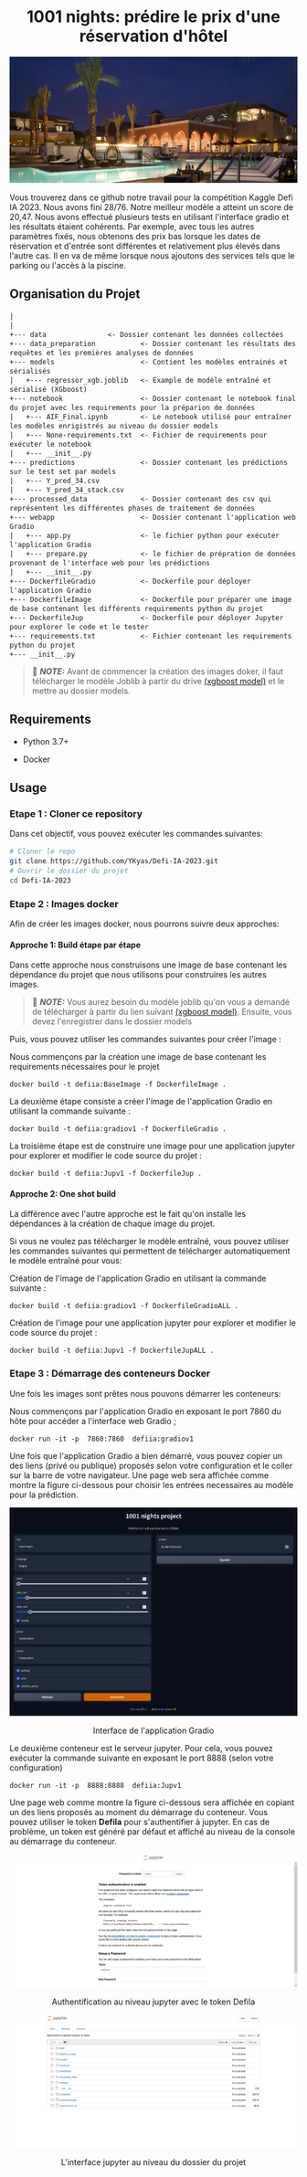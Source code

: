 <h1 align="center">
1001 nights: prédire le prix d'une réservation d'hôtel
</h1>

![alt text](https://github.com/YKyas/Defi-IA-2023/blob/main/final.jpg)

Vous trouverez dans ce github notre travail pour la compétition Kaggle Defi IA 2023.
Nous avons fini 28/76. Notre meilleur modèle a atteint un score de 20,47.
Nous avons effectué plusieurs tests en utilisant l'interface gradio et les résultats étaient cohérents. Par exemple, avec tous les autres paramètres fixés, nous obtenons des prix bas lorsque les dates de réservation et d'entrée sont différentes et relativement plus élevés dans l'autre cas. Il en va de même lorsque nous ajoutons des services tels que le parking ou l'accès à la piscine.
## Organisation du Projet
```
|
|
+--- data  		        <- Dossier contenant les données collectées 
+--- data_preparation           <- Dossier contenant les résultats des requêtes et les premières analyses de données  
+--- models                     <- Contient les modèles entrainés et sérialisés 
|   +--- regressor_xgb.joblib   <- Example de modèle entraîné et sérialisé (XGboost)
+--- notebook                   <- Dossier contenant le notebook final du projet avec les requirements pour la préparion de données 
|   +--- AIF_Final.ipynb        <- Le notebook utilisé pour entraîner les modèles enrigistrés au niveau du dossier models
|   +--- None-requirements.txt  <- Fichier de requirements pour exécuter le notebook 
|   +--- __init__.py
+--- predictions                <- Dossier contenant les prédictions sur le test set par models 
|   +--- Y_pred_34.csv          
|   +--- Y_pred_34_stack.csv    
+--- processed_data             <- Dossier contenant des csv qui représentent les différentes phases de traitement de données 
+--- webapp                     <- Dossier contenant l'application web Gradio
|   +--- app.py                 <- le fichier python pour exécuter l'application Gradio
|   +--- prepare.py             <- le fichier de prépration de données provenant de l'interface web pour les prédictions 
|   +--- __init__.py            
+--- DockerfileGradio           <- Dockerfile pour déployer l'application Gradio
+--- DockerfileImage            <- Dockerfile pour préparer une image de base contenant les différents requirements python du projet 
+--- DockerfileJup              <- Dockerfile pour déployer Jupyter pour explorer le code et le tester
+--- requirements.txt           <- Fichier contenant les requirements python du projet
+--- __init__.py                
```
> 📝 **_NOTE:_** Avant de commencer la création des images doker, il faut télécharger le modèle Joblib à partir du drive <a href="https://drive.google.com/uc?id=1JKSCVvMCDbVyLiamoe1J77pMq5XPq8YJ" target="_blank">(xgboost model)</a> et le mettre au dossier models. 

## Requirements

- Python 3.7+

- Docker

## Usage
### Etape 1 : Cloner ce repository

Dans cet objectif, vous pouvez exécuter les commandes suivantes: 

```bash
# Cloner le repo
git clone https://github.com/YKyas/Defi-IA-2023.git
# Ouvrir le dossier du projet 
cd Defi-IA-2023
```

### Etape 2 : Images docker

Afin de créer les images docker, nous pourrons suivre deux approches:

#### Approche 1: Build étape par étape
Dans cette approche nous construisons une image de base contenant les dépendance du projet que nous utilisons pour construires les autres images.  

> 📝 **_NOTE:_** Vous aurez besoin du modèle joblib qu'on vous a demandé de télécharger à partir du lien suivant <a href="https://drive.google.com/uc?id=1JKSCVvMCDbVyLiamoe1J77pMq5XPq8YJ" target="_blank"> (xgboost model)</a>. Ensuite, vous devez l'enregistrer dans le dossier models

Puis, vous pouvez utiliser les commandes  suivantes pour créer l'image : 

Nous commençons par la  création une image de base contenant les requirements nécessaires pour le projet 

```docker
docker build -t defiia:BaseImage -f DockerfileImage . 
```
La deuxième étape consiste a créer l'image de l'application Gradio en utilisant la commande suivante :  
```docker
docker build -t defiia:gradiov1 -f DockerfileGradio . 
```
La troisième étape est de construire une image pour une application jupyter pour explorer et modifier le code source du projet : 
```docker
docker build -t defiia:Jupv1 -f DockerfileJup .
```
####  Approche 2: One shot build
La différence avec l'autre approche est le fait qu'on installe les dépendances à la création de chaque image du projet.

Si vous ne voulez pas télécharger le modèle entraîné, vous pouvez utiliser les commandes suivantes qui permettent de télécharger automatiquement le modèle entraîné pour vous: 

Création de l'image de l'application Gradio en utilisant la commande suivante : 

```docker
docker build -t defiia:gradiov1 -f DockerfileGradioALL . 
```
Création de l'image pour une application jupyter pour explorer et modifier le code source du projet : 
```docker
docker build -t defiia:Jupv1 -f DockerfileJupALL .
```
### Etape 3 : Démarrage des conteneurs Docker

Une fois les images sont prêtes nous pouvons démarrer les conteneurs: 

Nous commençons par l'application Gradio en exposant le port 7860 du hôte pour accéder a l'interface web Gradio ;
```docker
docker run -it -p  7860:7860  defiia:gradiov1 
```
Une fois que l'application Gradio a bien démarré, vous pouvez copier un des liens (privé ou publique) proposés selon votre configuration et le coller sur la  barre de votre navigateur. Une page web sera affichée comme montre la figure ci-dessous pour choisir les entrées necessaires au modèle pour la prédiction. 

![alt text](https://github.com/YKyas/Defi-IA-2023/blob/main/gradio.png)

<p align="center">Interface de l'application Gradio</p>

Le deuxième conteneur est le serveur jupyter. Pour cela, vous pouvez exécuter la commande suivante en exposant le port 8888 (selon votre configuration)

```docker
docker run -it -p  8888:8888  defiia:Jupv1 
```

Une page web comme montre la figure ci-dessous sera affichée en copiant un des liens proposés au moment du démarrage du conteneur. 
Vous pouvez utiliser le token **DefiIa** pour s'authentifier à jupyter. En cas de problème, un token est généré par défaut et affiché au niveau de la console au démarrage du conteneur.




![alt text](https://github.com/YKyas/Defi-IA-2023/blob/main/juptoken.png)
<p align="center">Authentification au niveau jupyter avec le token DefiIa </p>

![alt text](https://github.com/YKyas/Defi-IA-2023/blob/main/jupinterface.png)
<p align="center">L'interface jupyter au niveau du dossier du projet</p>

